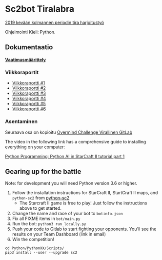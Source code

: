 # Sc2bot Tiralabra

[2019 kevään kolmannen periodin tira harjoitustyö](https://github.com/TiraLabra/2019_3)

Ohjelmointi Kieli: Python.

## Dokumentaatio

#### [Vaatimusmäärittely](https://github.com/rescawen/Wenlei-Dai-sc2bot-tiralabra/blob/master/Dokumentaatio/Vaatimusm%C3%A4%C3%A4rittely.md)

### Viikkoraportit

* [Viikkoraportti #1](https://github.com/rescawen/Wenlei-Dai-sc2bot-tiralabra/blob/master/Dokumentaatio/Viikkoraportti1.md)
* [Viikkoraportti #2](https://github.com/rescawen/Wenlei-Dai-sc2bot-tiralabra/blob/master/Dokumentaatio/Viikkoraportti2new.md)
* [Viikkoraportti #3](https://github.com/rescawen/Wenlei-Dai-sc2bot-tiralabra/blob/master/Dokumentaatio/Viikkoraportti3new.md)
* [Viikkoraportti #4](https://github.com/rescawen/Wenlei-Dai-sc2bot-tiralabra/blob/master/Dokumentaatio/Viikkoraportti4new.md)
* [Viikkoraportti #5](https://github.com/rescawen/Wenlei-Dai-sc2bot-tiralabra/blob/master/Dokumentaatio/Viikkoraportti5.md)
* [Viikkoraportti #6](https://github.com/rescawen/Wenlei-Dai-sc2bot-tiralabra/blob/master/Dokumentaatio/Viikkoraportti6.md)

### Asentaminen

Seuraava osa on kopioitu [Overmind Challenge Virallinen GitLab](https://gitlab.com/overmind-challenge/overmind-challenge-template)

The video in the following link has a comprehensive guide to installing everything on your computer:

[Python Programming: Python AI in StarCraft II tutorial part 1](https://pythonprogramming.net/starcraft-ii-ai-python-sc2-tutorial/)

## Gearing up for the battle

Note: for development you will need Python version 3.6 or higher.

1. Follow the installation instructions for StarCraft II, StartCraft II maps, and `python-sc2` from [python-sc2](https://github.com/Dentosal/python-sc2/blob/master/README.md)
    * The Starcraft II game is free to play! Just follow the instructions above to get started.
2. Change the name and race of your bot to `botinfo.json`
3. Fix all FIXME items in `bot/main.py`
4. Run the bot: `python3 run_locally.py`
5. Push your code to Gitlab to start fighting your opponents. You'll see the results on your Team Dashboard (link in email)
7. Win the competition!

```
cd Python/PythonXX/Scripts/
pip3 install --user --upgrade sc2

```
